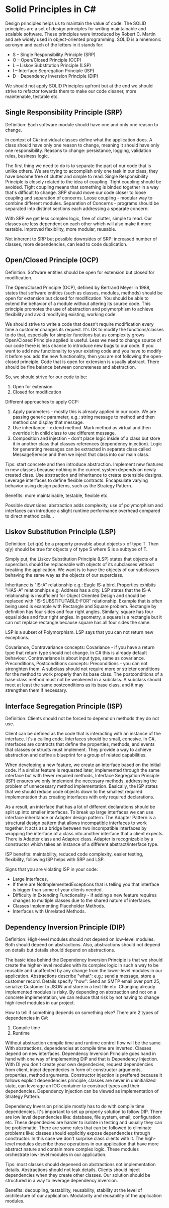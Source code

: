 # Solid Principles in C#

Design principles helps us to maintain the value of code. The SOLID principles are a set of design principles for writing maintainable and scalable software. These principles were introduced by Robert C. Martin and are widely used in object-oriented programming. SOLID is a mnemonic acronym and each of the letters in it stands for:

- S – Single Responsibility Principle (SRP)
- O – Open/Closed Principle (OCP)
- L – Liskov Substitution Principle (LSP)
- I – Interface Segregation Principle (ISP)
- D – Dependency Inversion Principle (DIP)

 We should not apply SOLID Principles upfront but at the end we should strive to refactor towards them to make our code cleaner, more maintenable, testable etc.

## Single Responsibility Principle (SRP)

Definition: Each software module should have one and only one reason to change. 

In context of C#: individual classes define what the application does. A class should have only one reason to change, meaning it should have only one responsibility. Reasons to change: persistance, logging, validation rules, business logic.

The first thing we need to do is to separate the part of our code that is unlike others. We are trying to accomplish only one task in our class, they have become free of clutter and simple to read.
Single Responsibility Principle is closely related to the idea of coupling. Tight coupling should be avoided. Tight coupling means that something is binded together in a way that's difficult to change. SRP should move our code closer to loose coupling and separation of concerns.
Loose coupling - modular way to combine different modules.
Separation of Concerns - programs should be separated into distinct sections each addressing a spearate concern.



With SRP we get less complex logic, free of clutter, simple to read. Our classes are less dependent on each other which will also make it more testable. Improved flexibility, more modular, reusable.

Not inherent to SRP but possible downsides of SRP: increased number of classes, more dependencies, can lead to code duplication.

## Open/Closed Principle (OCP)

Definition: Software entities should be open for extension but closed for modification.

The Open/Closed Principle (OCP), defined by Bertrand Meyer in 1988, states that software entities (such as classes, modules, methods) should be open for extension but closed for modification. You should be able to extend the behavior of a module without altering its source code. This principle promotes the use of abstraction and polymorphism to achieve flexibility and avoid modifying existing, working code.

We should strive to write a code that doesn’t require modification every time a customer changes its request. It's OK to modify the functions/classes to do that, especially for simpler functions but as complexity grows Open/Closed Principle applied is useful. Less we need to change source of our code there is less chance to introduce new bugs to our code. If you want to add new functionality to your existing code and you have to modify it before you add the new functionality, then you are not following the open-closed principle. Code that is open for extension is usually abstract. There should be fine balance between concreteness and abstraction.

So, we should strive for our code to be:
1. Open for extension
2. Closed for modification

Different approaches to apply OCP:
1. Apply parameters - mostly this is already applied in our code. We are passing generic parameter, e.g.: string message to method and then method can display that message.
2. Use inheritance - extend method. Mark method as virtual and then override it in child class to use different message.
3. Composition and injection - don't place logic inside of a class but store it in another class that classes references (dependency injection). Logic for generating messages can be extracted in separate class called MessageService and then we inject that class into our main class.


Tips: start concrete and then introduce abstraction. Implement new features in new classes because nothing in the current system depends on newly created class. Use abstraction and inheritance to create extensible designs. Leverage interfaces to define flexible contracts. Encapsulate varying behavior using design patterns, such as the Strategy Pattern.

Benefits: more maintainable, testable, flexible etc.

Possible downsides: abstraction adds complexity, use of polymorphism and interfaces can introduce a slight runtime performance overhead compared to direct method calls...

## Liskov Substitution Principle (LSP)

Definition: Let q(x) be a property provable about objects x of type T. Then q(y) should be true for objects y of type S where S is a subtype of T.

Simply put, the Liskov Substitution Principle (LSP) states that objects of a superclass should be replaceable with objects of its subclasses without breaking the application. We want is to have the objects of our subclasses behaving the same way as the objects of our superclass. 

Inheritance is "IS-A" relationship e.g.: Eagle IS-a bird. Properties exhibits "HAS-A" relationships e.g: Address has a city. LSP states that the IS-A relationship is insufficient for Object Oriented Design and should be replaced with "IS-SUBSTITUTABLE-FOR" relationship. Example that is often being used is example with Rectangle and Square problem. Rectangle by definition has four sides and four right angles. Similary, square has four equal sides and four right angles. In geometry, a square is a rectangle but it can not replace rectangle because square has all four sides the same.

LSP is a subset of Polymorphism. LSP says that you can not return new exceptions.  

Covariance, Contravariance concepts: Covariance - if you have a return type that return type should not change. In C# this is already default behaviour. Contravariance is about input type, same as covariance.
Preconditions, Postconditions concepts: Preconditions - you can not strenghten them. A subclass should not require more or stricter conditions for the method to work properly than its base class.  The postconditions of a base class method must not be weakened in a subclass. A subclass should meet at least the same postconditions as its base class, and it may strengthen them if necessary.

## Interface Segregation Principle (ISP)

Definition: Clients should not be forced to depend on methods they do not use.

Client can be defined as the code that is interacting with an instance of the interface. It's a calling code. Interfaces should be small, cohesive. In C#, interfaces are contracts that define the properties, methods, and events that classes or structs must implement. They provide a way to achieve abstraction and define a blueprint for a group of related capabilities.

When developing a new feature, we create an interface based on the initial code. If a similar feature is requested later, implemented through the same interface but with fewer required methods, Interface Segregation Principle (ISP) ensures we only implement the necessary methods, addressing the problem of unnecessary method implementation. Basically, the ISP states that we should reduce code objects down to the smallest required implementation thus creating interfaces with only required declarations. 

As a result, an interface that has a lot of different declarations should be split up into smaller interfaces. To break up large interfaces we can use interface inheritance or Adapter design pattern. The Adapter Pattern is a structural design pattern that allows incompatible interfaces to work together. It acts as a bridge between two incompatible interfaces by wrapping the interface of a class into another interface that a client expects. There is Adapter class and Adaptee class. Adapter is recognizable by a constructor which takes an instance of a different abstract/interface type. 

ISP benefits: maintability, reduced code complexity, easier testing, flexibility, following ISP helps with SRP and LSP.

Signs that you are violating ISP in your code: 
- Large Interfaces,
- If there are NotImplementedExceptions that is telling you that interface is bigger than some of your clients needed.
- Difficulty in Extending Functionality - if adding a new feature requires changes to multiple classes due to the shared nature of interfaces.
- Classes Implementing Placeholder Methods.
- Interfaces with Unrelated Methods.

## Dependency Inversion Principle (DIP)

Definition: High-level modules should not depend on low-level modules. Both should depend on abstractions. Also, abstractions should not depend on details but details should depend on abstractions.

The basic idea behind the Dependency Inversion Principle is that we should create the higher-level modules with its complex logic in such a way to be reusable and unaffected by any change from the lower-level modules in our application. Abstractions describe "what": e.g.: send a message, store a customer record. Details specify "how": Send an SMTP email over port 25, serialize Customer to JSON and store in a text file etc. Changing already implemented modules is risky. By depending on abstraction and not on a concrete implementation, we can reduce that risk by not having to change high-level modules in our project.

How to tell if something depends on something else? There are 2 types of dependencies in C#: 
1. Compile time
2. Runtime

Without abstraction compile time and runtime control flow will be the same. With abstractions, dependencies at compile time are inverted. Classes depend on new interfaces. Dependency Inversion Principle goes hand in hand with one way of implementing DIP and that is Dependency Injection. With DI you don't create your own dependecies, request dependencies from client, inject dependecies in form of: constructor arguments, properties, method arguments. Constructor injection is preffered because it follows explicit dependencies principle, classes are never in uninitialized state, can leverage an IOC container to construct types and their dependencies. Dependency Injection can be viewed as implementation of Strategy Pattern.

Dependency Inversion principle mostly has to do with compile time dependencies. It's important to set up properly solution to follow DIP. There are low level dependencies like: database, file system, email, configuration etc. These dependecies are harder to isolate in testing and usually they can be problematic. There are some rules that can be followed to eliminate problems like: classes should explicitly expose dependencies through constructor. In this case we don't surprise class clients with it. The high-level modules describe those operations in our application that have more abstract nature and contain more complex logic. These modules orchestrate low-level modules in our application. 

Tips: most classes should depenend on abstractions not implementation details. Abstractions should not leak details. Clients should inject dependencies when they create other classes. Our solution should be structured in a way to leverage dependency inversion.

Benefits: decoupling, testability, reusability, stability at the level of architecture of our application. Modularity and reusability of the application modules.

